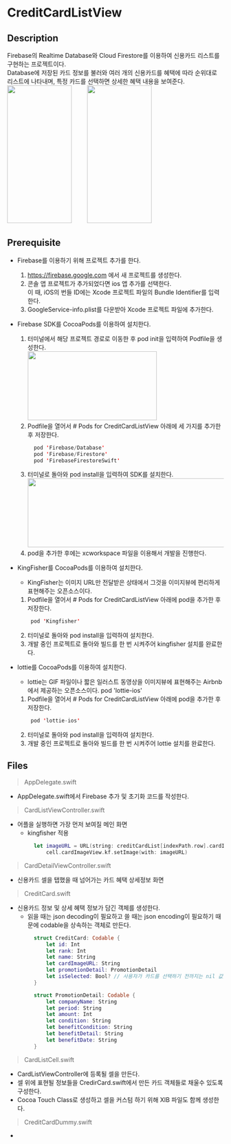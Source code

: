 # CreditCardListView
## Description
Firebase의 Realtime Database와 Cloud Firestore를 이용하여 신용카드 리스트를 구현하는 프로젝트이다. <br>
Database에 저장된 카드 정보를 불러와 여러 개의 신용카드를 혜택에 따라 순위대로 리스트에 나타내며, 특정 카드를 선택하면 상세한 혜택 내용을 보여준다.
<img src="https://user-images.githubusercontent.com/62936197/149936826-eaa88251-8ca5-49fb-8315-b48502c4fe11.png" width="150" height="320"> 　　
<img src="https://user-images.githubusercontent.com/62936197/149936836-1c6d3dc6-233b-4602-9938-d7f95b62cf84.png" width="150" height="320">
## Prerequisite
* Firebase를 이용하기 위해 프로젝트 추가를 한다.
  1. https://firebase.google.com 에서 새 프로젝트를 생성한다.
  2. 콘솔 앱 프로젝트가 추가되었다면 ios 앱 추가를 선택한다. <br>
     이 때, iOS의 번들 ID에는 Xcode 프로젝트 파일의 Bundle Identifier를 입력한다.
  3. GoogleService-info.plist를 다운받아 Xcode 프로젝트 파일에 추가한다.
* Firebase SDK를 CocoaPods를 이용하여 설치한다.
  1. 터미널에서 해당 프로젝트 경로로 이동한 후 pod init을 입력하여 Podfile을 생성한다. <br>
    <img src="https://user-images.githubusercontent.com/62936197/149939979-90837f95-3d13-4b20-a802-5ded3668f65a.png" width="300" height="160"> <br>
  2. Podfile을 열어서 # Pods for CreditCardListView 아래에 세 가지를 추가한 후 저장한다.
      ```swift
        pod 'Firebase/Database' 
        pod 'Firebase/Firestore'
        pod 'FirebaseFirestoreSwift' 
      ```
  3. 터미널로 돌아와 pod install을 입력하여 SDK를 설치한다. <br>
    <img src="https://user-images.githubusercontent.com/62936197/149939987-3c580ae2-1299-45a2-8cd8-ec011154fe58.png" width="500" height="160"> <br>
  4. pod을 추가한 후에는 xcworkspace 파일을 이용해서 개발을 진행한다.
* KingFisher를 CocoaPods를 이용하여 설치한다.
  * KingFisher는 이미지 URL만 전달받은 상태에서 그것을 이미지뷰에 편리하게 표현해주는 오픈소스이다.
  1. Podfile을 열어서 # Pods for CreditCardListView 아래에 pod을 추가한 후 저장한다.
      ```swift
       pod 'Kingfisher'
      ```
  2. 터미널로 돌아와 pod install을 입력하여 설치한다.
  3. 개발 중인 프로젝트로 돌아와 빌드를 한 번 시켜주어 kingfisher 설치를 완료한다. 
  
* lottie를 CocoaPods를 이용하여 설치한다.
  * lottie는 GIF 파일이나 짧은 일러스트 동영상을 이미지뷰에 표현해주는 Airbnb에서 제공하는 오픈소스이다. pod 'lottie-ios'
  1. Podfile을 열어서 # Pods for CreditCardListView 아래에 pod을 추가한 후 저장한다.
      ```swift
       pod 'lottie-ios'
      ```
  2. 터미널로 돌아와 pod install을 입력하여 설치한다.
  3. 개발 중인 프로젝트로 돌아와 빌드를 한 번 시켜주어 lottie 설치를 완료한다.
## Files
>AppDelegate.swift
* AppDelegate.swift에서 Firebase 추가 및 초기화 코드를 작성한다. 
>CardListViewController.swift
* 어플을 실행하면 가장 먼저 보여질 메인 화면
  * kingfisher 적용
    ```swift
      let imageURL = URL(string: creditCardList[indexPath.row].cardImageURL)
          cell.cardImageView.kf.setImage(with: imageURL)
    ```
>CardDetailViewController.swift
* 신용카드 셀을 탭했을 때 넘어가는 카드 혜택 상세정보 화면

>CreditCard.swift
* 신용카드 정보 및 상세 혜택 정보가 담긴 객체를 생성한다.
  * 읽을 때는 json decoding이 필요하고 쓸 때는 json encoding이 필요하기 때문에 codable을 상속하는 객체로 만든다.
    ```swift
      struct CreditCard: Codable {
          let id: Int
          let rank: Int
          let name: String
          let cardImageURL: String
          let promotionDetail: PromotionDetail
          let isSelected: Bool? // 사용자가 카드를 선택하기 전까지는 nil 값을 가짐
      }

      struct PromotionDetail: Codable {
          let companyName: String
          let period: String
          let amount: Int
          let condition: String
          let benefitCondition: String
          let benefitDetail: String
          let benefitDate: String
      }
    ```
>CardListCell.swift
* CardListViewController에 등록될 셀을 만든다. 
* 셀 위에 표현될 정보들을 CredirCard.swift에서 만든 카드 객체들로 채울수 있도록 구성한다.
* Cocoa Touch Class로 생성하고 셀을 커스텀 하기 위해 XIB 파일도 함께 생성한다.
>CreditCardDummy.swift
*
